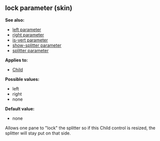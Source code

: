 ## lock parameter (skin)
**See also:**
*   [left parameter](/%7Bskin%7D/param/left)
*   [right parameter](/%7Bskin%7D/param/right)
*   [is-vert parameter](/%7Bskin%7D/param/is-vert)
*   [show-splitter parameter](/%7Bskin%7D/param/show-splitter)
*   [splitter parameter](/%7Bskin%7D/param/splitter)
<!-- -->
**Applies to:**
*   [Child](/%7Bskin%7D/control/child)
<!-- -->
**Possible values:**
*   left
*   right
*   none
<!-- -->
**Default value:**
*   none


Allows one pane to \"lock\" the splitter so if this Child
control is resized, the splitter will stay put on that side.